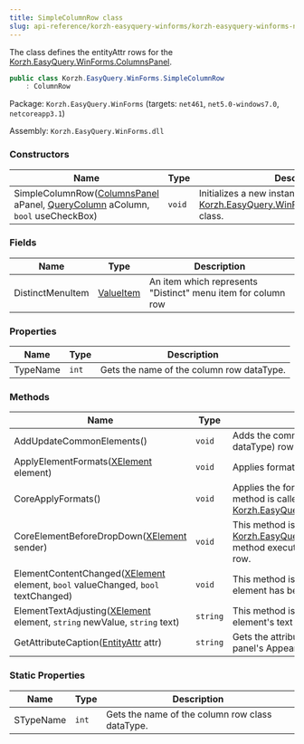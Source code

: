 ```yaml
---
title: SimpleColumnRow class
slug: api-reference/korzh-easyquery-winforms/korzh-easyquery-winforms-namespace/simplecolumnrow-class
---
```



The class defines the entityAttr rows for the [Korzh.EasyQuery.WinForms.ColumnsPanel](/api-reference/korzh-easyquery-winforms/korzh-easyquery-winforms-namespace/columnspanel-class).
```csharp
public class Korzh.EasyQuery.WinForms.SimpleColumnRow
    : ColumnRow

```
Package: `Korzh.EasyQuery.WinForms` (targets: `net461`, `net5.0-windows7.0`, `netcoreapp3.1`)

Assembly: `Korzh.EasyQuery.WinForms.dll`

### Constructors

| Name | Type | Description | 
| --- | --- | --- | 
| SimpleColumnRow([ColumnsPanel](/api-reference/korzh-easyquery-winforms/korzh-easyquery-winforms-namespace/columnspanel-class) aPanel, [QueryColumn](/api-reference/korzh-easyquery/korzh-easyquery-namespace/querycolumn-class) aColumn, `bool` useCheckBox) | `void` | Initializes a new instance of the [Korzh.EasyQuery.WinForms.SimpleColumnRow](/api-reference/korzh-easyquery-winforms/korzh-easyquery-winforms-namespace/simplecolumnrow-class) class. | 


### Fields

| Name | Type | Description | 
| --- | --- | --- | 
| DistinctMenuItem | [ValueItem](/api-reference/korzh-easyquery-winforms/korzh-easyquery-winforms-namespace/valueitem-class) | An item which represents "Distinct" menu item for column row | 


### Properties

| Name | Type | Description | 
| --- | --- | --- | 
| TypeName | `int` | Gets the name of the column row dataType. | 


### Methods

| Name | Type | Description | 
| --- | --- | --- | 
| AddUpdateCommonElements() | `void` | Adds the common (independent of row dataType) row elements. | 
| ApplyElementFormats([XElement](/api-reference/korzh-easyquery-winforms/korzh-easyquery-winforms-namespace/xelement-class) element) | `void` | Applies formats for one element. | 
| CoreApplyFormats() | `void` | Applies the formats used in parent object. This method is called when row is added into [Korzh.EasyQuery.WinForms.XPanel](/api-reference/korzh-easyquery-winforms/korzh-easyquery-winforms-namespace/xpanel-class) | 
| CoreElementBeforeDropDown([XElement](/api-reference/korzh-easyquery-winforms/korzh-easyquery-winforms-namespace/xelement-class) sender) | `void` | This method is called at the beginning of [Korzh.EasyQuery.WinForms.XElement.DropDown](/api-reference/korzh-easyquery-winforms/korzh-easyquery-winforms-namespace/xelement-class) method execution in some element of the current row. | 
| ElementContentChanged([XElement](/api-reference/korzh-easyquery-winforms/korzh-easyquery-winforms-namespace/xelement-class) element, `bool` valueChanged, `bool` textChanged) | `void` | This method is called when the content of some element has been changed | 
| ElementTextAdjusting([XElement](/api-reference/korzh-easyquery-winforms/korzh-easyquery-winforms-namespace/xelement-class) element, `string` newValue, `string` text) | `string` | This method is called when we need to adjust element's text according to its value | 
| GetAttributeCaption([EntityAttr](/api-reference/korzh-easyquery/korzh-easyquery-namespace/entityattr-class) attr) | `string` | Gets the attribute caption formatted according to panel's Appearance.AttrElementFormat. | 


### Static Properties

| Name | Type | Description | 
| --- | --- | --- | 
| STypeName | `int` | Gets the name of the column row class dataType. |